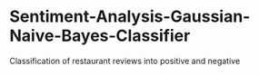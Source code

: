 # Sentiment-Analysis-Gaussian-Naive-Bayes-Classifier
Classification of restaurant reviews into positive and negative 
